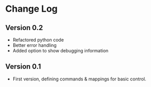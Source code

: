 # Change Log

## Version 0.2
* Refactored python code
* Better error handling
* Added option to show debugging information

## Version 0.1
* First version, defining commands & mappings for basic control.
